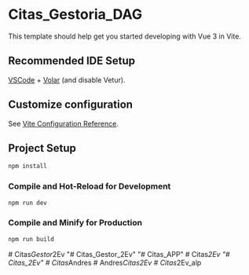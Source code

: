 # Citas_Gestoria_DAG

This template should help get you started developing with Vue 3 in Vite.

## Recommended IDE Setup

[VSCode](https://code.visualstudio.com/) + [Volar](https://marketplace.visualstudio.com/items?itemName=Vue.volar) (and disable Vetur).

## Customize configuration

See [Vite Configuration Reference](https://vite.dev/config/).

## Project Setup

```sh
npm install
```

### Compile and Hot-Reload for Development

```sh
npm run dev
```

### Compile and Minify for Production

```sh
npm run build
```
#   C i t a s _ G e s t o r _ 2 E v  
 "# Citas_Gestor_2Ev" 
"# Citas_APP" 
#   C i t a s _ 2 E v  
 "# Citas_2Ev" 
#   C i t a s _ A n d r e s  
 #   A n d r e s _ C i t a s 2 E v  
 #   C i t a s _ 2 E v _ a l p  
 